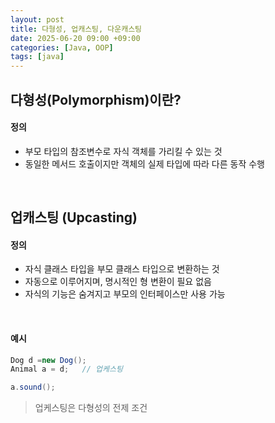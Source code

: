 ```yaml
---
layout: post
title: 다형성, 업캐스팅, 다운캐스팅
date: 2025-06-20 09:00 +09:00
categories: [Java, OOP]
tags: [java]
---
```


## 다형성(Polymorphism)이란?

#### 정의

- 부모 타입의 참조변수로 자식 객체를 가리킬 수 있는 것
- 동일한 메서드 호출이지만 객체의 실제 타입에 따라 다른 동작 수행

<br>

## 업캐스팅 (Upcasting)

#### 정의

- 자식 클래스 타입을 부모 클래스 타입으로 변환하는 것
- 자동으로 이루어지며, 명시적인 형 변환이 필요 없음
- 자식의 기능은 숨겨지고 부모의 인터페이스만 사용 가능

<br>

#### 예시

```java
Dog d =new Dog();
Animal a = d;   // 업케스팅

a.sound();
```

> 업케스팅은 다형성의 전제 조건

<br>

####